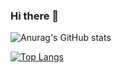 ### Hi there 👋

![Anurag's GitHub stats](https://github-readme-stats.vercel.app/api?username=flogoe&count_private=true&show_icons=true)

[![Top Langs](https://github-readme-stats.vercel.app/api/top-langs/?username=flogoe&layout=compact)](https://github.com/anuraghazra/github-readme-stats)


<!--
**flogoe/flogoe** is a ✨ _special_ ✨ repository because its `README.md` (this file) appears on your GitHub profile.

Here are some ideas to get you started:

- 🔭 I’m currently working on ...
- 🌱 I’m currently learning ...
- 👯 I’m looking to collaborate on ...
- 🤔 I’m looking for help with ...
- 💬 Ask me about ...
- 📫 How to reach me: ...
- 😄 Pronouns: ...
- ⚡ Fun fact: ...
-->
